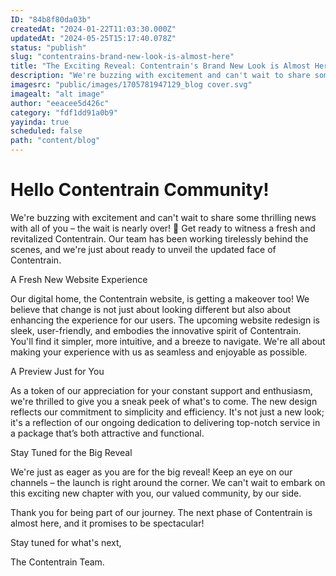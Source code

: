 ```yaml
---
ID: "84b8f80da03b"
createdAt: "2024-01-22T11:03:30.000Z"
updatedAt: "2024-05-25T15:17:40.078Z"
status: "publish"
slug: "contentrains-brand-new-look-is-almost-here"
title: "The Exciting Reveal: Contentrain's Brand New Look is Almost Here!"
description: "We're buzzing with excitement and can't wait to share some thrilling news with all of you – the wait is nearly over! 🎉 Get ready to witness a fresh and revitalized Contentrain."
imagesrc: "public/images/1705781947129_blog cover.svg"
imagealt: "alt image"
author: "eeacee5d426c"
category: "fdf1dd91a0b9"
yayinda: true
scheduled: false
path: "content/blog"
---
```

# Hello Contentrain Community!

We're buzzing with excitement and can't wait to share some thrilling news with all of you – the wait is nearly over! 🎉 Get ready to witness a fresh and revitalized Contentrain. Our team has been working tirelessly behind the scenes, and we're just about ready to unveil the updated face of Contentrain.

A Fresh New Website Experience

Our digital home, the Contentrain website, is getting a makeover too! We believe that change is not just about looking different but also about enhancing the experience for our users. The upcoming website redesign is sleek, user-friendly, and embodies the innovative spirit of Contentrain. You'll find it simpler, more intuitive, and a breeze to navigate. We're all about making your experience with us as seamless and enjoyable as possible.

A Preview Just for You

As a token of our appreciation for your constant support and enthusiasm, we're thrilled to give you a sneak peek of what's to come. The new design reflects our commitment to simplicity and efficiency. It's not just a new look; it's a reflection of our ongoing dedication to delivering top-notch service in a package that’s both attractive and functional.

Stay Tuned for the Big Reveal

We're just as eager as you are for the big reveal! Keep an eye on our channels – the launch is right around the corner. We can't wait to embark on this exciting new chapter with you, our valued community, by our side.

Thank you for being part of our journey. The next phase of Contentrain is almost here, and it promises to be spectacular!

Stay tuned for what's next,

The Contentrain Team.